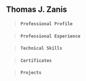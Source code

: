 ## Thomas J. Zanis

>#### **```Professional Profile```**

>#### **```Professional Experience```**

>#### **```Technical Skills```**

>#### **```Certificates```**

>#### **```Projects```**

